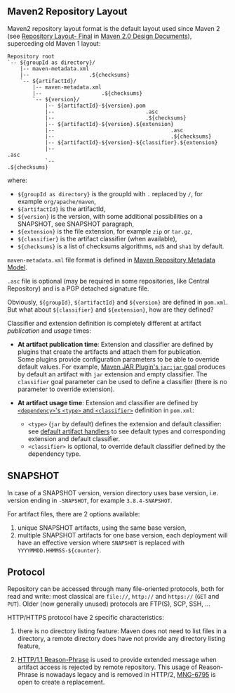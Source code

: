## Maven2 Repository Layout
<!--
Licensed to the Apache Software Foundation (ASF) under one
or more contributor license agreements.  See the NOTICE file
distributed with this work for additional information
regarding copyright ownership.  The ASF licenses this file
to you under the Apache License, Version 2.0 (the
"License"); you may not use this file except in compliance
with the License.  You may obtain a copy of the License at

    http://www.apache.org/licenses/LICENSE-2.0

Unless required by applicable law or agreed to in writing,
software distributed under the License is distributed on an
"AS IS" BASIS, WITHOUT WARRANTIES OR CONDITIONS OF ANY
KIND, either express or implied.  See the License for the
specific language governing permissions and limitations
under the License.
-->

Maven2 repository layout format is the default layout used since Maven 2 (see [Repository Layout- Final](https://cwiki.apache.org/confluence/display/MAVENOLD/Repository+Layout+-+Final) in [Maven 2.0 Design Documents](https://cwiki.apache.org/confluence/display/MAVENOLD/Maven+2.0+Design+Documents)), superceding old Maven 1 layout:

```
Repository root
`-- ${groupId as directory}/
    |-- maven-metadata.xml
    |--                   .${checksums}
    `-- ${artifactId}/
        |-- maven-metadata.xml
        |--                   .${checksums}
        `-- ${version}/
            |-- ${artifactId}-${version}.pom
            |--                             .asc
            |--                             .${checksums}
            |-- ${artifactId}-${version}.${extension}
            |--                                     .asc
            |--                                     .${checksums}
            |-- ${artifactId}-${version}-${classifier}.${extension}
            |--                                                    .asc
            `--                                                    .${checksums}
```

where:

- `${groupId as directory}` is the groupId with `.` replaced by `/`, for example `org/apache/maven`,
- `${artifactId}` is the artifactId,
- `${version}` is the version, with some additional possibilities on a SNAPSHOT, see SNAPSHOT paragraph,
- `${extension}` is the file extension, for example `zip` or `tar.gz`,
- `${classifier}` is the artifact classifier (when available),
- `${checksums}` is a list of checksums algorithms, `md5` and `sha1` by default.

`maven-metadata.xml` file format is defined in [Maven Repository Metadata Model](/ref/current/maven-repository-metadata/).

`.asc` file is optional (may be required in some repositories, like Central Repository) and is a PGP detached signature file.

Obviously, `${groupId}`, `${artifactId}` and `${version}` are defined in `pom.xml`. But what about `${classifier}` and `${extension}`, how are they defined?

Classifier and extension definition is completely different at artifact *publication* and *usage* times:

- **At artifact publication time**: Extension and classifier are defined by plugins that create the artifacts and attach them for publication.<br />
Some plugins provide configuration parameters to be able to override default values.
For example, [Maven JAR Plugin's `jar:jar` goal](/plugins/maven-jar-plugin/jar-mojo.html) produces by default an artifact with `jar` extension and empty classifier.
The `classifier` goal parameter can be used to define a classifier (there is no parameter to override extension).

- **At artifact usage time**: Extension and classifier are defined by [`<dependency>`'s `<type>` and `<classifier>`](/ref/current/maven-model/maven.html#class_dependency) definition in `pom.xml`:
  - `<type>` (`jar` by default) defines the extension and default classifier: <br />
    see [default artifact handlers](/ref/current/maven-core/artifact-handlers.html) to see default types and corresponding extension and default classifier. <br />
  - `<classifier>` is optional, to override default classifier defined by the dependency type.

## SNAPSHOT

In case of a SNAPSHOT version, version directory uses base version, i.e. version ending in `-SNAPSHOT`, for example `3.8.4-SNAPSHOT`.

For artifact files, there are 2 options available:

1. unique SNAPSHOT artifacts, using the same base version,
2. multiple SNAPSHOT artifacts for one base version, each deployment will have an effective version where `SNAPSHOT` is replaced with `YYYYMMDD.HHMMSS-${counter}`.

## Protocol

Repository can be accessed through many file-oriented protocols, both for read and write: most classical are `file://`, `http://` and `https://` (`GET` and `PUT`).
Older (now generally unused) protocols are FTP(S), SCP, SSH, ...

HTTP/HTTPS protocol have 2 specific characteristics:

1. there is no directory listing feature: Maven does not need to list files in a directory, a remote directory does have not provide any directory listing feature,

2. [HTTP/1.1 Reason-Phrase](https://www.w3.org/Protocols/rfc2616/rfc2616-sec6.html) is used to provide extended message when artifact access is rejected by remote repository.
This usage of Reason-Phrase is nowadays legacy and is removed in HTTP/2, [MNG-6795](https://issues.apache.org/jira/browse/MNG-6795) is open to create a replacement.
